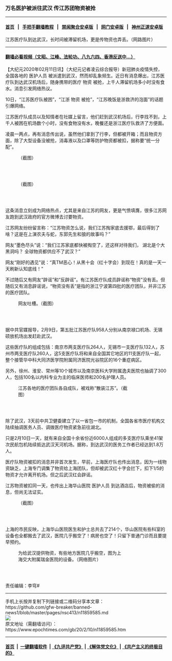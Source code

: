 ### 万名医护被派往武汉 传江苏团物资被抢
------------------------

#### [首页](https://github.com/gfw-breaker/banned-news1/blob/master/README.md) &nbsp;&nbsp;|&nbsp;&nbsp; [手把手翻墙教程](https://github.com/gfw-breaker/guides/wiki) &nbsp;&nbsp;|&nbsp;&nbsp; [禁闻聚合安卓版](https://github.com/gfw-breaker/bn-android) &nbsp;&nbsp;|&nbsp;&nbsp; [网门安卓版](https://github.com/oGate2/oGate) &nbsp;&nbsp;|&nbsp;&nbsp; [神州正道安卓版](https://github.com/SzzdOgate/update) 



<div><img alt="" class="aligncenter wp-post-image" src="https://i.epochtimes.com/assets/uploads/2020/02/70e4ad5egy1gbrmddgl95j20o40gmac4.jpg"/>
<div class="red16 caption">
 江苏医疗队到达武汉，长时间被滞留机场，更是传物资也弄丢。（网路图片）
</div>
</div><hr/>

#### [翻墙必看视频（文昭、江峰、法轮功、八九六四、香港反送中...）](https://github.com/gfw-breaker/banned-news1/blob/master/pages/link3.md)

<div><p>
 【大纪元2020年02月11日讯】（大纪元记者凌云综合报导）新冠肺炎疫情失控，全国各地的
 <ok href="https://www.epochtimes.com/gb/tag/%E5%8C%BB%E6%8A%A4%E4%BA%BA%E5%91%98.html">
  医护人员
 </ok>
 被派遣到武汉，然而却乱象频生。近日有消息爆出，江苏医疗队到达武汉机场后，随身携带的医疗
 <ok href="https://www.epochtimes.com/gb/tag/%E7%89%A9%E8%B5%84.html">
  物资
 </ok>
 被抢，上千人滞留机场多小时没有食水。消息引发网络热议。
</p>
<p>
 10日，“江苏医疗队被困”，“江浙
 <ok href="https://www.epochtimes.com/gb/tag/%E7%89%A9%E8%B5%84.html">
  物资
 </ok>
 被抢”，“江苏晚饭是浙救济的泡面”的话题引爆网络。
</p>
<p>
 江苏医疗队成员以及知情者在社媒上留言，他们赶到武汉机场后，行李找不到，上千人被困在机场数个小时，没有食物没有水，晚餐还是浙江医疗队救济了方便面。
</p>
<p>
 凌晨一两点，再有消息传出说，虽然他们拿到了行李，但都被开箱；而且物资方面，除了大型设备没被抢，消毒液以及口罩等防护物资都被扣，据称要“统一分配”。
</p>
<figure class="wp-caption aligncenter" id="attachment_11859593" style="width: 416px">
 <ok href="http://i.epochtimes.com/assets/uploads/2020/02/11-5.jpg">
  <img alt="" class="wp-image-11859593" src="http://i.epochtimes.com/assets/uploads/2020/02/11-5-600x1143.jpg"/>
 </ok>
 <br/><figcaption class="wp-caption-text">
  （截图）
 </figcaption><br/>
</figure><br/>
<figure class="wp-caption aligncenter" id="attachment_11859595" style="width: 501px">
 <ok href="http://i.epochtimes.com/assets/uploads/2020/02/99.jpg">
  <img alt="" class="wp-image-11859595" src="http://i.epochtimes.com/assets/uploads/2020/02/99-600x400.jpg"/>
 </ok>
 <br/><figcaption class="wp-caption-text">
  （截图）
 </figcaption><br/>
</figure><br/>
<p>
 这条消息立刻成为网络热点，尤其是来自江苏的网友，更是气愤填膺，很多江苏网友跑到武汉政府的官方微博去讨要物资。
</p>
<p>
 江苏网友纷纷留言称：“江苏物资怎么说，我们江苏掏家底去援鄂，最后得到了啥？这是在上演农夫与蛇，东郭先生和狼的故事吗？”
</p>
<p>
 网友“墨色尽头”说：“我们江苏家底都快被掏空了，还这样对待我们， 湖北是个大黑洞吗？ 全球物资都供应不了武汉？”
</p>
<p>
 网友“刚好的遇见”说：“真TM恶心！从黑十会（红十字会）到现在！真的是一天一天刷新认知底线！”
</p>
<p>
 不过随后又有网友“辟谣”和“反辟谣”。有江苏医疗队成员辟谣称“物资”没有丢。但随后又有消息辟谣说，“物资没有丢”是指的浙江宁波第四批的医疗团队，并非江苏的医疗团队。
</p>
<figure class="wp-caption aligncenter" id="attachment_11859627" style="width: 278px">
 <ok href="http://i.epochtimes.com/assets/uploads/2020/02/6c108cf42d777aa7f1e0c866693dbf7d.jpg">
  <img alt="" class="wp-image-11859627" src="http://i.epochtimes.com/assets/uploads/2020/02/6c108cf42d777aa7f1e0c866693dbf7d.jpg"/>
 </ok>
 <br/><figcaption class="wp-caption-text">
  网友吐槽。（截图）
 </figcaption><br/>
</figure><br/>
<p>
 据中共官媒报导，2月9日，第五批江苏医疗队958人分别从南京禄口机场、无锡硕放机场出发赶赴武汉。
</p>
<p>
 这些医疗队的组成包括：南京市两支医疗队264人，无锡市一支医疗队132人，苏州市两支医疗队260人，这5支医疗队将和来自全国其它地区的11支医疗队一起，整个接管华中科大同济医学院附属同济医院光谷院区的16个重症病区。
</p>
<p>
 另外，徐州、淮安、常州等10个城市以及南京医科大学附属逸夫医院也抽调了300人，包括100名以内科专业为主的临床医师和200名护理人员。
</p>
<figure class="wp-caption aligncenter" id="attachment_11859598" style="width: 351px">
 <ok href="http://i.epochtimes.com/assets/uploads/2020/02/cabb7aeb7e903e0fa5bc3ca3ab88ee15.jpg">
  <img alt="" class="wp-image-11859598" src="http://i.epochtimes.com/assets/uploads/2020/02/cabb7aeb7e903e0fa5bc3ca3ab88ee15-600x420.jpg"/>
 </ok>
 <br/><figcaption class="wp-caption-text">
  江苏各地的医疗团队各自成队，被戏称“散装江苏”。（截图）
 </figcaption><br/>
</figure><br/>
<p>
 除了武汉，3天前中共卫健委建立了以一省包一市的机制，全国各省市医疗机构又陆续抽调医务人员、调拨医疗物资紧急前往湖北。
</p>
<p>
 只是2月10日一天，就有来自全国十余省份近6000人组成的多支医疗队乘坐41架次民航包机陆续抵达武汉天河机场。据称，到达武汉的医务工作者已经达到1.8万人。
</p>
<p>
 医疗队物资被扣的消息并非首次发生，早前，上海医疗队也传出消息，因为一线物资缺乏，上海专门调集了物资给上海团队，但却被武汉红十字会拦下，扣下1/5的物资才允许离开机场。但之后武汉红会辟谣。
</p>
<p>
 江苏物资被扣同一天，也传出上海华山医院
 <ok href="https://www.epochtimes.com/gb/tag/%E5%8C%BB%E6%8A%A4%E4%BA%BA%E5%91%98.html">
  医护人员
 </ok>
 到达酒店后，物资被偷的消息，但尚无法证实。
</p>
<figure class="wp-caption aligncenter" id="attachment_11859647" style="width: 282px">
 <ok href="http://i.epochtimes.com/assets/uploads/2020/02/5-4.jpg">
  <img alt="" class="wp-image-11859647" src="http://i.epochtimes.com/assets/uploads/2020/02/5-4.jpg"/>
 </ok>
 <br/><figcaption class="wp-caption-text">
  （截图）
 </figcaption><br/>
</figure><br/>
<p>
 上海的市民反映，上海华山医院医生和护士总共去了214个，华山医院有些科室的设备也全都搬去了武汉，医院几乎搬空了！病房也空了！只留下普通门诊而且要提早预约。
</p>
<figure class="wp-caption aligncenter" id="attachment_11859596" style="width: 332px">
 <ok href="http://i.epochtimes.com/assets/uploads/2020/02/97c82074ly1gbrqm2vibyj20x40oun75.jpg">
  <img alt="" class="wp-image-11859596" src="http://i.epochtimes.com/assets/uploads/2020/02/97c82074ly1gbrqm2vibyj20x40oun75.jpg"/>
 </ok>
 <br/><figcaption class="wp-caption-text">
  为给武汉提供物资，有些地方医院几乎搬空，图为上海交大附属瑞金医院的设备。（网络图片）
 </figcaption><br/>
</figure><br/>
<p>
 责任编辑：李穹#
</p>
</div>
<hr/>
手机上长按并复制下列链接或二维码分享本文章：<br/>
https://github.com/gfw-breaker/banned-news1/blob/master/pages/nsc413/n11859585.md <br/>
<a href='https://github.com/gfw-breaker/banned-news1/blob/master/pages/nsc413/n11859585.md'><img src='https://github.com/gfw-breaker/banned-news1/blob/master/pages/nsc413/n11859585.md.png'/></a> <br/>
原文地址（需翻墙访问）：https://www.epochtimes.com/gb/20/2/10/n11859585.htm


------------------------
#### [首页](https://github.com/gfw-breaker/banned-news1/blob/master/README.md) &nbsp;|&nbsp; [一键翻墙软件](https://github.com/gfw-breaker/nogfw/blob/master/README.md) &nbsp;| [《九评共产党》](https://github.com/gfw-breaker/9ping.md/blob/master/README.md#九评之一评共产党是什么) | [《解体党文化》](https://github.com/gfw-breaker/jtdwh.md/blob/master/README.md) | [《共产主义的终极目的》](https://github.com/gfw-breaker/gczydzjmd.md/blob/master/README.md)


<img src='http://gfw-breaker.win/banned-news/pages/nsc413/n11859585.md' width='0px' height='0px'/>